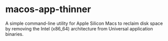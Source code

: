 # macos-app-thinner
A simple command-line utility for Apple Silicon Macs to reclaim disk space by removing the Intel (x86_64) architecture from Universal application binaries.
